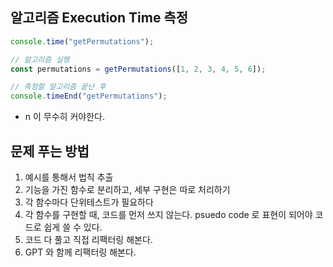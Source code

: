 ## 알고리즘 Execution Time 측정

```js
console.time("getPermutations");

// 알고리즘 실행
const permutations = getPermutations([1, 2, 3, 4, 5, 6]);

// 측정할 알고리즘 끝난 후
console.timeEnd("getPermutations");
```

- n 이 무수히 커야한다.

## 문제 푸는 방법

1. 예시를 통해서 법칙 추출
2. 기능을 가진 함수로 분리하고, 세부 구현은 따로 처리하기
3. 각 함수마다 단위테스트가 필요하다
4. 각 함수를 구현할 때, 코드를 먼저 쓰지 않는다. psuedo code 로 표현이 되어야 코드로 쉽게 쓸 수 있다.
5. 코드 다 풀고 직접 리팩터링 해본다.
6. GPT 와 함께 리팩터링 해본다.

